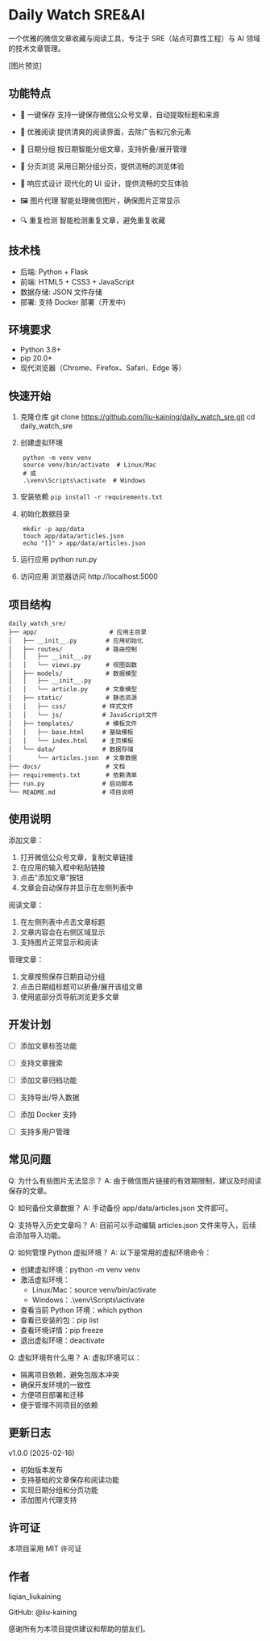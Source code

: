 Daily Watch SRE&AI
=====================================

一个优雅的微信文章收藏与阅读工具，专注于 SRE（站点可靠性工程）与 AI 领域的技术文章管理。

[图片预览]

功能特点
-------------------

* 🚀 一键保存
    支持一键保存微信公众号文章，自动提取标题和来源

* 📱 优雅阅读
    提供清爽的阅读界面，去除广告和冗余元素

* 📅 日期分组
    按日期智能分组文章，支持折叠/展开管理

* 🔄 分页浏览
    采用日期分组分页，提供流畅的浏览体验

* 🎨 响应式设计
    现代化的 UI 设计，提供流畅的交互体验

* 🖼️ 图片代理
    智能处理微信图片，确保图片正常显示

* 🔍 重复检测
    智能检测重复文章，避免重复收藏


技术栈
-------------------

* 后端: Python + Flask
* 前端: HTML5 + CSS3 + JavaScript
* 数据存储: JSON 文件存储
* 部署: 支持 Docker 部署（开发中）


环境要求
-------------------

* Python 3.8+
* pip 20.0+
* 现代浏览器（Chrome、Firefox、Safari、Edge 等）


快速开始
-------------------

1. 克隆仓库
    git clone https://github.com/liu-kaining/daily_watch_sre.git
    cd daily_watch_sre

2. 创建虚拟环境
```
    python -m venv venv
    source venv/bin/activate  # Linux/Mac
    # 或
    .\venv\Scripts\activate  # Windows
```
3. 安装依赖
    `pip install -r requirements.txt`

4. 初始化数据目录
```
    mkdir -p app/data
    touch app/data/articles.json
    echo "[]" > app/data/articles.json
```
5. 运行应用
    python run.py

6. 访问应用
    浏览器访问 http://localhost:5000


项目结构
-------------------

    daily_watch_sre/
    ├── app/                    # 应用主目录
    │   ├── __init__.py        # 应用初始化
    │   ├── routes/            # 路由控制
    │   │   ├── __init__.py
    │   │   └── views.py       # 视图函数
    │   ├── models/            # 数据模型
    │   │   ├── __init__.py
    │   │   └── article.py     # 文章模型
    │   ├── static/            # 静态资源
    │   │   ├── css/          # 样式文件
    │   │   └── js/           # JavaScript文件
    │   ├── templates/         # 模板文件
    │   │   ├── base.html     # 基础模板
    │   │   └── index.html    # 主页模板
    │   └── data/             # 数据存储
    │       └── articles.json  # 文章数据
    ├── docs/                  # 文档
    ├── requirements.txt       # 依赖清单
    ├── run.py                # 启动脚本
    └── README.md             # 项目说明


使用说明
-------------------

添加文章：
1. 打开微信公众号文章，复制文章链接
2. 在应用的输入框中粘贴链接
3. 点击"添加文章"按钮
4. 文章会自动保存并显示在左侧列表中

阅读文章：
1. 在左侧列表中点击文章标题
2. 文章内容会在右侧区域显示
3. 支持图片正常显示和阅读

管理文章：
1. 文章按照保存日期自动分组
2. 点击日期组标题可以折叠/展开该组文章
3. 使用底部分页导航浏览更多文章


开发计划
-------------------

* [ ] 添加文章标签功能
* [ ] 支持文章搜索
* [ ] 添加文章归档功能
* [ ] 支持导出/导入数据
* [ ] 添加 Docker 支持
* [ ] 支持多用户管理


常见问题
-------------------

Q: 为什么有些图片无法显示？
A: 由于微信图片链接的有效期限制，建议及时阅读保存的文章。

Q: 如何备份文章数据？
A: 手动备份 app/data/articles.json 文件即可。

Q: 支持导入历史文章吗？
A: 目前可以手动编辑 articles.json 文件来导入，后续会添加导入功能。

Q: 如何管理 Python 虚拟环境？
A: 以下是常用的虚拟环境命令：
   * 创建虚拟环境：python -m venv venv
   * 激活虚拟环境：
     - Linux/Mac：source venv/bin/activate
     - Windows：.\venv\Scripts\activate
   * 查看当前 Python 环境：which python
   * 查看已安装的包：pip list
   * 查看环境详情：pip freeze
   * 退出虚拟环境：deactivate

Q: 虚拟环境有什么用？
A: 虚拟环境可以：
   * 隔离项目依赖，避免包版本冲突
   * 确保开发环境的一致性
   * 方便项目部署和迁移
   * 便于管理不同项目的依赖

更新日志
-------------------

v1.0.0 (2025-02-16)
- 初始版本发布
- 支持基础的文章保存和阅读功能
- 实现日期分组和分页功能
- 添加图片代理支持


许可证
-------------------

本项目采用 MIT 许可证


作者
-------------------

liqian_liukaining

GitHub: @liu-kaining

感谢所有为本项目提供建议和帮助的朋友们。